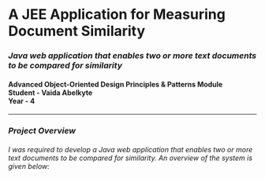 <h1>A JEE Application for Measuring Document Similarity</h1>
<h3><i> Java web application that enables two or more text documents to
be compared for similarity</i></h3>
<h4>Advanced Object-Oriented
Design Principles & Patterns Module<br>
Student - Vaida Abelkyte<br>
Year - 4</h4>
<hr/>

<h3><i>Project Overview</h3>
<p><h6>
I was required to develop a Java web application that enables two or more text documents to
be compared for similarity. An overview of the system is given below:
</p></h6>

